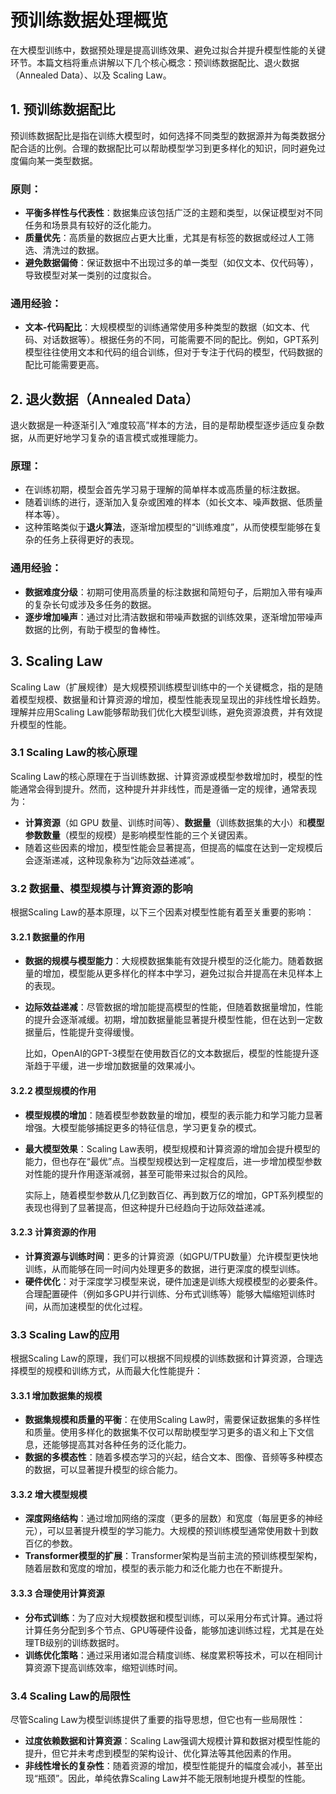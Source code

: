 
# 预训练数据处理概览

在大模型训练中，数据预处理是提高训练效果、避免过拟合并提升模型性能的关键环节。本篇文档将重点讲解以下几个核心概念：预训练数据配比、退火数据（Annealed Data）、以及 Scaling Law。

## 1. 预训练数据配比

预训练数据配比是指在训练大模型时，如何选择不同类型的数据源并为每类数据分配合适的比例。合理的数据配比可以帮助模型学习到更多样化的知识，同时避免过度偏向某一类型数据。

### 原则：
- **平衡多样性与代表性**：数据集应该包括广泛的主题和类型，以保证模型对不同任务和场景具有较好的泛化能力。
- **质量优先**：高质量的数据应占更大比重，尤其是有标签的数据或经过人工筛选、清洗过的数据。
- **避免数据偏倚**：保证数据中不出现过多的单一类型（如仅文本、仅代码等），导致模型对某一类别的过度拟合。

### 通用经验：
- **文本-代码配比**：大规模模型的训练通常使用多种类型的数据（如文本、代码、对话数据等）。根据任务的不同，可能需要不同的配比。例如，GPT系列模型往往使用文本和代码的组合训练，但对于专注于代码的模型，代码数据的配比可能需要更高。

## 2. 退火数据（Annealed Data）

退火数据是一种逐渐引入“难度较高”样本的方法，目的是帮助模型逐步适应复杂数据，从而更好地学习复杂的语言模式或推理能力。

### 原理：
- 在训练初期，模型会首先学习易于理解的简单样本或高质量的标注数据。
- 随着训练的进行，逐渐加入复杂或困难的样本（如长文本、噪声数据、低质量样本等）。
- 这种策略类似于**退火算法**，逐渐增加模型的“训练难度”，从而使模型能够在复杂的任务上获得更好的表现。

### 通用经验：
- **数据难度分级**：初期可使用高质量的标注数据和简短句子，后期加入带有噪声的复杂长句或涉及多任务的数据。
- **逐步增加噪声**：通过对比清洁数据和带噪声数据的训练效果，逐渐增加带噪声数据的比例，有助于模型的鲁棒性。


## 3. Scaling Law

Scaling Law（扩展规律）是大规模预训练模型训练中的一个关键概念，指的是随着模型规模、数据量和计算资源的增加，模型性能表现呈现出的非线性增长趋势。理解并应用Scaling Law能够帮助我们优化大模型训练，避免资源浪费，并有效提升模型的性能。

### 3.1 Scaling Law的核心原理

Scaling Law的核心原理在于当训练数据、计算资源或模型参数增加时，模型的性能通常会得到提升。然而，这种提升并非线性，而是遵循一定的规律，通常表现为：

- **计算资源**（如 GPU 数量、训练时间等）、**数据量**（训练数据集的大小）和**模型参数数量**（模型的规模）是影响模型性能的三个关键因素。
- 随着这些因素的增加，模型性能会显著提高，但提高的幅度在达到一定规模后会逐渐递减，这种现象称为“边际效益递减”。

### 3.2 数据量、模型规模与计算资源的影响

根据Scaling Law的基本原理，以下三个因素对模型性能有着至关重要的影响：

#### 3.2.1 数据量的作用

- **数据的规模与模型能力**：大规模数据集能有效提升模型的泛化能力。随着数据量的增加，模型能从更多样化的样本中学习，避免过拟合并提高在未见样本上的表现。
- **边际效益递减**：尽管数据的增加能提高模型的性能，但随着数据量增加，性能的提升会逐渐减缓。初期，增加数据量能显著提升模型性能，但在达到一定数据量后，性能提升变得缓慢。
  
  比如，OpenAI的GPT-3模型在使用数百亿的文本数据后，模型的性能提升逐渐趋于平缓，进一步增加数据量的效果减小。

#### 3.2.2 模型规模的作用

- **模型规模的增加**：随着模型参数数量的增加，模型的表示能力和学习能力显著增强。大模型能够捕捉更多的特征信息，学习更复杂的模式。
- **最大模型效果**：Scaling Law表明，模型规模和计算资源的增加会提升模型的能力，但也存在“最优”点。当模型规模达到一定程度后，进一步增加模型参数对性能的提升作用逐渐减弱，甚至可能带来过拟合的风险。

  实际上，随着模型参数从几亿到数百亿、再到数万亿的增加，GPT系列模型的表现也得到了显著提高，但这种提升已经趋向于边际效益递减。

#### 3.2.3 计算资源的作用

- **计算资源与训练时间**：更多的计算资源（如GPU/TPU数量）允许模型更快地训练，从而能够在同一时间内处理更多的数据，进行更深度的模型训练。
- **硬件优化**：对于深度学习模型来说，硬件加速是训练大规模模型的必要条件。合理配置硬件（例如多GPU并行训练、分布式训练等）能够大幅缩短训练时间，从而加速模型的优化过程。

### 3.3 Scaling Law的应用

根据Scaling Law的原理，我们可以根据不同规模的训练数据和计算资源，合理选择模型的规模和训练方式，从而最大化性能提升：

#### 3.3.1 增加数据集的规模

- **数据集规模和质量的平衡**：在使用Scaling Law时，需要保证数据集的多样性和质量。使用多样化的数据集不仅可以帮助模型学习更多的语义和上下文信息，还能够提高其对各种任务的泛化能力。
- **数据的多模态性**：随着多模态学习的兴起，结合文本、图像、音频等多种模态的数据，可以显著提升模型的综合能力。

#### 3.3.2 增大模型规模

- **深度网络结构**：通过增加网络的深度（更多的层数）和宽度（每层更多的神经元），可以显著提升模型的学习能力。大规模的预训练模型通常使用数十到数百亿的参数。
- **Transformer模型的扩展**：Transformer架构是当前主流的预训练模型架构，随着层数和宽度的增加，模型的表示能力和泛化能力也在不断提升。

#### 3.3.3 合理使用计算资源

- **分布式训练**：为了应对大规模数据和模型训练，可以采用分布式计算。通过将计算任务分配到多个节点、GPU等硬件设备，能够加速训练过程，尤其是在处理TB级别的训练数据时。
- **训练优化策略**：通过采用诸如混合精度训练、梯度累积等技术，可以在相同计算资源下提高训练效率，缩短训练时间。

### 3.4 Scaling Law的局限性

尽管Scaling Law为模型训练提供了重要的指导思想，但它也有一些局限性：

- **过度依赖数据和计算资源**：Scaling Law强调大规模计算和数据对模型性能的提升，但它并未考虑到模型的架构设计、优化算法等其他因素的作用。
- **非线性增长的复杂性**：随着资源的增加，模型性能提升的幅度会减小，甚至出现“瓶颈”。因此，单纯依靠Scaling Law并不能无限制地提升模型的性能。

